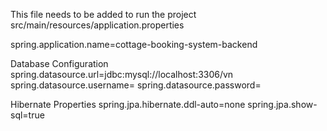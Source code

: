 This file needs to be added to run the project
src/main/resources/application.properties

spring.application.name=cottage-booking-system-backend

Database Configuration
spring.datasource.url=jdbc:mysql://localhost:3306/vn
spring.datasource.username=
spring.datasource.password=


Hibernate Properties
spring.jpa.hibernate.ddl-auto=none
spring.jpa.show-sql=true
